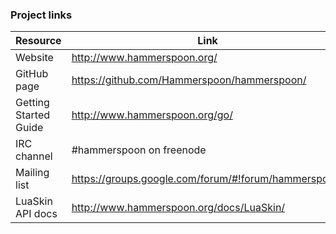 ### Project links

Resource                 | Link
-------------------------|---------------------------------------------------
Website                  | http://www.hammerspoon.org/
GitHub page              | https://github.com/Hammerspoon/hammerspoon/
Getting Started Guide    | http://www.hammerspoon.org/go/
IRC channel              | #hammerspoon on freenode
Mailing list             | https://groups.google.com/forum/#!forum/hammerspoon/
LuaSkin API docs         | http://www.hammerspoon.org/docs/LuaSkin/
